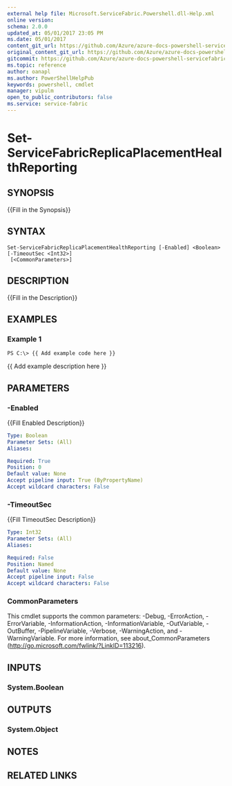 ```yaml
---
external help file: Microsoft.ServiceFabric.Powershell.dll-Help.xml
online version:
schema: 2.0.0
updated_at: 05/01/2017 23:05 PM
ms.date: 05/01/2017
content_git_url: https://github.com/Azure/azure-docs-powershell-servicefabric/blob/V5.6_Updates/Service-Fabric-cmdlets/ServiceFabric/vlatest/Set-ServiceFabricReplicaPlacementHealthReporting.md
original_content_git_url: https://github.com/Azure/azure-docs-powershell-servicefabric/blob/V5.6_Updates/Service-Fabric-cmdlets/ServiceFabric/vlatest/Set-ServiceFabricReplicaPlacementHealthReporting.md
gitcommit: https://github.com/Azure/azure-docs-powershell-servicefabric/blob/ad10060856cf8c0cc7c2aad3761110294d3c26ad
ms.topic: reference
author: oanapl
ms.author: PowerShellHelpPub
keywords: powershell, cmdlet
manager: vipulm
open_to_public_contributors: false
ms.service: service-fabric
---
```


# Set-ServiceFabricReplicaPlacementHealthReporting

## SYNOPSIS
{{Fill in the Synopsis}}

## SYNTAX

```
Set-ServiceFabricReplicaPlacementHealthReporting [-Enabled] <Boolean> [-TimeoutSec <Int32>]
 [<CommonParameters>]
```

## DESCRIPTION
{{Fill in the Description}}

## EXAMPLES

### Example 1
```
PS C:\> {{ Add example code here }}
```

{{ Add example description here }}

## PARAMETERS

### -Enabled
{{Fill Enabled Description}}

```yaml
Type: Boolean
Parameter Sets: (All)
Aliases: 

Required: True
Position: 0
Default value: None
Accept pipeline input: True (ByPropertyName)
Accept wildcard characters: False
```

### -TimeoutSec
{{Fill TimeoutSec Description}}

```yaml
Type: Int32
Parameter Sets: (All)
Aliases: 

Required: False
Position: Named
Default value: None
Accept pipeline input: False
Accept wildcard characters: False
```

### CommonParameters
This cmdlet supports the common parameters: -Debug, -ErrorAction, -ErrorVariable, -InformationAction, -InformationVariable, -OutVariable, -OutBuffer, -PipelineVariable, -Verbose, -WarningAction, and -WarningVariable. For more information, see about_CommonParameters (http://go.microsoft.com/fwlink/?LinkID=113216).

## INPUTS

### System.Boolean

## OUTPUTS

### System.Object

## NOTES

## RELATED LINKS

